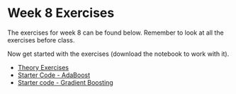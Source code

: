 # Week 8 Exercises
The exercises for week 8 can be found below. Remember to look at all the exercises before class.

Now get started with the exercises (download the notebook to work with it).

* [Theory Exercises](theory.ipynb)
* [Starter Code - AdaBoost](adaboost.py)
* [Starter code - Gradient Boosting](gradientboost.py)
